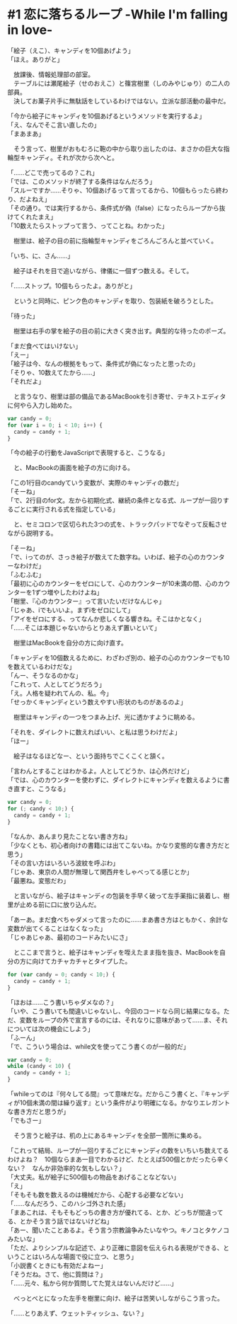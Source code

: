 # #1 恋に落ちるループ -While I'm falling in love-

「絵子（えこ）、キャンディを10個あげよう」  
「ほえ。ありがと」

　放課後、情報処理部の部室。  
　テーブルには瀬尾絵子（せのおえこ）と篠宮樹里（しのみやじゅり）の二人の部員。  
　決してお菓子片手に無駄話をしているわけではない。立派な部活動の最中だ。

「今から絵子にキャンディを10個あげるというメソッドを実行するよ」  
「え、なんでそこ言い直したの」  
「まあまあ」

　そう言って、樹里がおもむろに鞄の中から取り出したのは、まさかの巨大な指輪型キャンディ。それが次から次へと。

「……どこで売ってるの？これ」  
「では、このメソッドが終了する条件はなんだろう」  
「スルーですか……そりゃ、10個あげるって言ってるから、10個もらったら終わり、だよねえ」  
「その通り。では実行するから、条件式が偽（false）になったらループから抜けてくれたまえ」  
「10数えたらストップって言う、ってことね。わかった」

　樹里は、絵子の目の前に指輪型キャンディをごろんごろんと並べていく。

「いち、に、さん……」

　絵子はそれを目で追いながら、律儀に一個ずつ数える。そして。

「……ストップ。10個もらったよ。ありがと」

　というと同時に、ピンク色のキャンディを取り、包装紙を破ろうとした。

「待った」

　樹里は右手の掌を絵子の目の前に大きく突き出す。典型的な待ったのポーズ。

「まだ食べてはいけない」  
「えー」  
「絵子は今、なんの根拠をもって、条件式が偽になったと思ったの」  
「そりゃ、10数えてたから……」  
「それだよ」

　と言うなり、樹里は部の備品であるMacBookを引き寄せ、テキストエディタに何やら入力し始めた。

```js
var candy = 0;
for (var i = 0; i < 10; i++) {
  candy = candy + 1;
}
```

「今の絵子の行動をJavaScriptで表現すると、こうなる」

　と、MacBookの画面を絵子の方に向ける。

「この1行目のcandyていう変数が、実際のキャンディの数だ」  
「そーね」  
「で、2行目のfor文。左から初期化式、継続の条件となる式、ループが一回りするごとに実行される式を指定している」

　と、セミコロンで区切られた3つの式を、トラックパッドでなぞって反転させながら説明する。

「そーね」  
「で、iってのが、さっき絵子が数えてた数字ね。いわば、絵子の心のカウンターなわけだ」  
「ふむふむ」  
「最初に心のカウンターをゼロにして、心のカウンターが10未満の間、心のカウンターを1ずつ増やしたわけよね」  
「樹里、『心のカウンター』って言いたいだけなんじゃ」  
「じゃあ、iでもいいよ。まずiをゼロにして」  
「アイをゼロにする、ってなんか悲しくなる響きね。そこはかとなく」  
「……そこは本題じゃないからとりあえず置いといて」

　樹里はMacBookを自分の方に向け直す。

「キャンディを10個数えるために、わざわざ別の、絵子の心のカウンターでも10を数えているわけだな」  
「んー、そうなるのかな」  
「これって、人としてどうだろう」  
「え。人格を疑われてんの、私。今」  
「せっかくキャンディという数えやすい形状のものがあるのよ」

　樹里はキャンディの一つをつまみ上げ、光に透かすように眺める。

「それを、ダイレクトに数えればいい、と私は思うわけだよ」  
「ほー」

　絵子はなるほどなー、という面持ちでこくこくと頷く。

「言わんとすることはわかるよ。人としてどうか、は心外だけど」  
「では、心のカウンターを使わずに、ダイレクトにキャンディを数えるように書き直すと、こうなる」

```js
var candy = 0;
for (; candy < 10;) {
  candy = candy + 1;
}
```

「なんか、あんまり見たことない書き方ね」  
「少なくとも、初心者向けの書籍には出てこないね。かなり変態的な書き方だと思う」  
「その言い方はいろいろ波紋を呼ぶわ」  
「じゃあ、東京の人間が無理して関西弁をしゃべってる感じとか」  
「最悪ね。変態だわ」

　と言いながら、絵子はキャンディの包装を手早く破って左手薬指に装着し、樹里が止める前に口に放り込んだ。

「あーあ。まだ食べちゃダメって言ったのに……まあ書き方はともかく、余計な変数が出てくることはなくなった」  
「じゃあじゃあ、最初のコードみたいにさ」

　とここまで言うと、絵子はキャンディを咥えたまま指を抜き、MacBookを自分の方に向けてカチャカチャとタイプした。

```js
for (var candy = 0; candy < 10;) {
  candy = candy + 1;
}
```

「ほおは……こう書いちゃダメなの？」  
「いや、こう書いても間違いじゃないし、今回のコードなら同じ結果になる。ただ、変数をループの外で宣言するのには、それなりに意味があって……ま、それについては次の機会にしよう」  
「ふーん」  
「で、こういう場合は、while文を使ってこう書くのが一般的だ」

```js
var candy = 0;
while (candy < 10) {
  candy = candy + 1;
}
```

「whileってのは『何々してる間』って意味だな。だからこう書くと、『キャンディが10個未満の間は繰り返す』という条件がより明確になる。かなりエレガントな書き方だと思うが」  
「でもさー」

　そう言うと絵子は、机の上にあるキャンディを全部一箇所に集める。

「これって結局、ループが一回りするごとにキャンディの数をいちいち数えてるわけよね？　10個ならまあ一目でわかるけど、たとえば500個とかだったら辛くない？　なんか非効率的な気もしない？」  
「大丈夫。私が絵子に500個もの物品をあげることなどない」  
「え」  
「そもそも数を数えるのは機械だから、心配する必要などない」  
「……なんだろう、このハシゴ外された感」  
「まあこれは、そもそもどっちの書き方が優れてる、とか、どっちが間違ってる、とかそう言う話ではないけどね」  
「あー、聞いたことあるよ。そう言う宗教論争みたいなやつ。キノコとタケノコみたいな」  
「ただ、よりシンプルな記述で、より正確に意図を伝えられる表現ができる、ということはいろんな場面で役に立つ、と思う」  
「小説書くときにも有効だよねー」  
「そうだね。さて、他に質問は？」  
「……元々、私から何か質問してた覚えはないんだけど……」

　べっとべとになった左手を樹里に向け、絵子は苦笑いしながらこう言った。

「……とりあえず、ウェットティッシュ、ない？」
